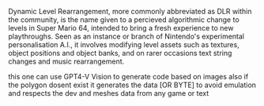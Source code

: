 Dynamic Level Rearrangement, more commonly abbreviated as DLR within the community, is the name given to a percieved algorithmic change to levels in Super Mario 64, intended to bring a fresh experience to new playthroughs. Seen as an instance or branch of Nintendo's experimental personalisation A.I., it involves modifying level assets such as textures, object positions and object banks, and on rarer occasions text string changes and music rearrangement.

this one can use GPT4-V Vision to generate code based on images also if the polygon dosent exist it generates the data [OR BYTE] to avoid emulation and respects the dev and meshes data from any game or text
